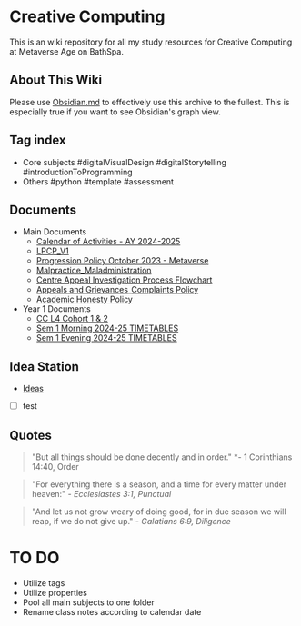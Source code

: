 # Creative Computing
This is an wiki repository for all my study resources for Creative Computing at Metaverse Age on BathSpa.
## About This Wiki
Please use [Obsidian.md](https://obsidian.md/) to effectively use this archive to the fullest. This is especially true if you want to see Obsidian's graph view.
## Tag index
- Core subjects
	#digitalVisualDesign 
	#digitalStorytelling 
	#introductionToProgramming 
- Others
	#python 
	#template 
	#assessment 
## Documents
- Main Documents
	- [Calendar of Activities - AY 2024-2025](Important/Calendar%20of%20Activities%20-%20AY%202024-2025.pdf)
	- [LPCP_V1](Important/LPCP_V1.pdf)
	- [Progression Policy October 2023 - Metaverse](Important/Progression%20Policy%20October%202023%20-%20Metaverse.pdf)
	- [Malpractice_Maladministration](Important/Malpractice_Maladministration.pdf)
	- [Centre Appeal Investigation Process Flowchart](Important/Centre%20Appeal%20Investigation%20Process%20Flowchart.pdf)
	- [Appeals and Grievances_Complaints Policy](Important/Appeals%20and%20Grievances_Complaints%20Policy.pdf)
	- [Academic Honesty Policy](Important/Academic%20Honesty%20Policy.pdf)
- Year 1 Documents
	- [CC L4 Cohort 1 & 2](Year%201/CC%20L4%20Cohort%201%20&%202.pdf)
	- [Sem 1 Morning 2024-25 TIMETABLES](Year%201/Sem%201%20Morning%202024-25%20TIMETABLES.pdf)
	- [Sem 1 Evening 2024-25 TIMETABLES](Year%201/Sem%201%20Evening%202024-25%20TIMETABLES.pdf)
## Idea Station
- [Ideas](Idea%20Station/Ideas.md)

- [ ] test
 
## Quotes
> "But all things should be done decently and in order."
> *- 1 Corinthians 14:40, Order

> "For everything there is a season, and a time for every matter under heaven:"
> *- Ecclesiastes 3:1, Punctual*

> "And let us not grow weary of doing good, for in due season we will reap, if we do not give up."
> *- Galatians 6:9, Diligence*
# TO DO
- Utilize tags
- Utilize properties
- Pool all main subjects to one folder
- Rename class notes according to calendar date